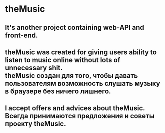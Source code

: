 # theMusic
It's another project containing web-API and front-end.
-----------
theMusic was created for giving users ability to listen to music online without lots of unnecessary shit.<br/>
theMusic создан для того, чтобы давать пользователям возможность слушать музыку в браузере без ничего лишнего.
-----------
I accept offers and advices about theMusic.<br/>
Всегда принимаются предложения и советы проекту theMusic.
-----------
